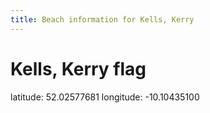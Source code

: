 ```yaml
---
title: Beach information for Kells, Kerry
---
```

# Kells, Kerry <span class="material-icons blue-flag">flag</span>

<div class="location-info">latitude: 52.02577681 longitude: -10.10435100</div>
<div id="met-eireann-warnings" onload="get_met_eireann_warnings(EI11)"></div>
<div></div>